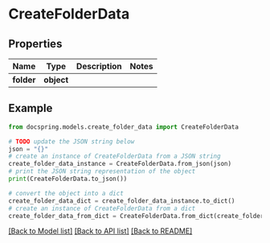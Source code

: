 # CreateFolderData


## Properties

Name | Type | Description | Notes
------------ | ------------- | ------------- | -------------
**folder** | **object** |  | 

## Example

```python
from docspring.models.create_folder_data import CreateFolderData

# TODO update the JSON string below
json = "{}"
# create an instance of CreateFolderData from a JSON string
create_folder_data_instance = CreateFolderData.from_json(json)
# print the JSON string representation of the object
print(CreateFolderData.to_json())

# convert the object into a dict
create_folder_data_dict = create_folder_data_instance.to_dict()
# create an instance of CreateFolderData from a dict
create_folder_data_from_dict = CreateFolderData.from_dict(create_folder_data_dict)
```
[[Back to Model list]](../README.md#documentation-for-models) [[Back to API list]](../README.md#documentation-for-api-endpoints) [[Back to README]](../README.md)


